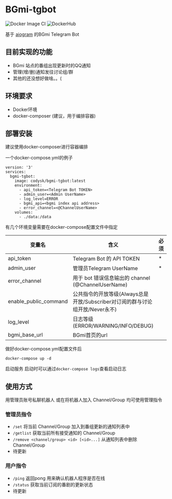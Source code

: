 # BGmi-tgbot

![Docker Image CI](https://github.com/codysk/bgmi-tgbot/workflows/Docker%20Image%20CI/badge.svg?branch=master)
![DockerHub](https://images.microbadger.com/badges/version/codysk/bgmi-tgbot.svg)

基于 [aiogram](https://github.com/aiogram/aiogram) 的BGmi Telegram Bot

## 目前实现的功能
+ BGmi 站点的番组出现更新时的QQ通知
+ 管理(增/删)通知发往讨论组/群
+ 其他的还没想好做啥。。(

## 环境要求

+ Docker环境
+ docker-composer (建议，用于编排容器)

## 部署安装

建议使用docker-composer进行容器编排

一个docker-compose.yml的例子
```
version: '3'
services:
  bgmi-tgbot:
    image: codysk/bgmi-tgbot:latest
    environment:
      - api_token=<Telegram Bot TOKEN>
      - admin_user=<Admin UserName>
      - log_level=ERROR
      - bgmi_api=<bgmi index api address>
      - error_channel=<@ChannelUserName>
    volumes:
      - ./data:/data

```

有几个环境变量需要在docker-compose配置文件中指定

| 变量名 | 含义 | 必须 | 默认值 |
| ------ | ------ | ------ | ------ |
| api_token | Telegram Bot 的 API TOKEN | * | False |
| admin_user | 管理员Telegram UserName | * | None |
| error_channel | 用于 bot 错误信息输出的 channel (@ChannelUserName) | | None |
| enable_public_command | 公共指令的开放等级(Always总是开放/Subscriber对订阅的群与讨论组开放/Never永不) | | Always |
| log_level | 日志等级(ERROR/WARNING/INFO/DEBUG) |  | ERROR |
| bgmi_base_url | BGmi首页的url |  | http://127.0.0.1 |

做好docker-compose.yml配置文件后
```
docker-compose up -d
```
启动服务 启动时可以通过`docker-compose logs`查看启动日志

## 使用方式

用管理员账号私聊机器人 或在将机器人加入 Channel/Group 均可使用管理指令
### 管理员指令
+ `/set` 将当前 Channel/Group 加入到番组更新的通知列表中
+ `/getlist` 获取当前所有接受通知的 Channel/Group
+ `/remove <channel/group> <id> [<id>...]` 从通知列表中删除 Channel/Group
+ 待更新

### 用户指令
+ `/ping` 返回pong 用来确认机器人程序是否在线
+ `/status` 获取当前订阅的番剧的更新状态
+ 待更新


